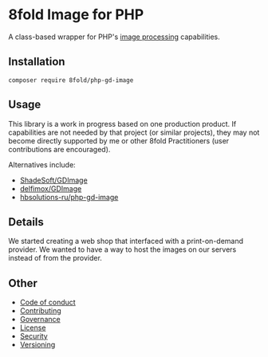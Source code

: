 # 8fold Image for PHP

A class-based wrapper for PHP's [image processing](https://www.php.net/manual/en/book.image.php) capabilities.

## Installation

```
composer require 8fold/php-gd-image
```

## Usage

This library is a work in progress based on one production product. If capabilities are not needed by that project (or similar projects), they may not become directly supported by me or other 8fold Practitioners (user contributions are encouraged). 

Alternatives include:

- [ShadeSoft/GDImage](https://github.com/ShadeSoft/GDImage/blob/8e34ebb4869d55ee585d2299c89d41e149d50910/src/Sizer.php)
- [delfimox/GDImage](https://github.com/delfimov/GDImage/blob/master/src/GDImage.php)
- [hbsolutions-ru/php-gd-image](https://github.com/hbsolutions-ru/php-gd-image)

## Details

We started creating a web shop that interfaced with a print-on-demand provider. We wanted to have a way to host the images on our servers instead of from the provider.

## Other

- [Code of conduct](https://github.com/8fold/php-gd-image/blob/main/.github/CODE_OF_CONDUCT.md)
- [Contributing](https://github.com/8fold/php-gd-image/blob/main/.github/CONTRIBUTING.md)
- [Governance](https://github.com/8fold/php-gd-image/blob/main/.github/GOVERNANCE.md)
- [License](https://github.com/8fold/php-gd-image/blob/main/.github/LICENSE)
- [Security](https://github.com/8fold/php-gd-image/blob/main/.github/SECURITY.md)
- [Versioning](https://github.com/8fold/php-gd-image/blob/main/.github/VERSIONING.md)
